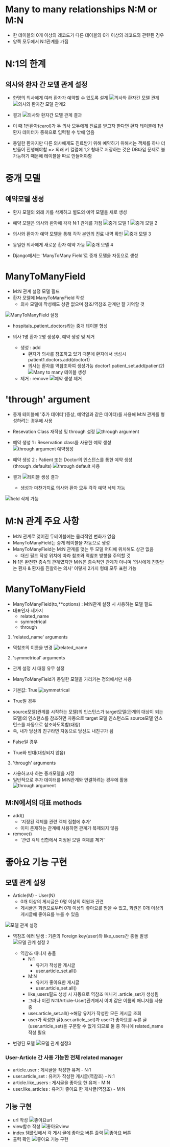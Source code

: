 # Many to many relationships N:M or M:N
* 한 테이블의 0개 이상의 레코드가 다른 테이블의 0개 이상의 레코드와 관련된 경우
* 양쪽 모두에서 N:1관계를 가짐
# N:1의 한계
## 의사와 환자 간 모델 관계 설정
* 한명의 의사에게 여러 환자가 예약할 수 있도록 설계
![의사와 환자간 모델 관계](<../이미지/240408/의사와 환자간 모델 관계.PNG>)
![의사와 환자간 모델 관계2](<../이미지/240408/의사와 환자간 모델 관계2.PNG>)
* 결과
![의사와 환자간 모델 관계 결과](<../이미지/240408/의사와 환자간 모델 관계 테이블 생성.PNG>)

* 이 때 1번환자(carol)가 두 의사 모두에게 진료를 받고자 한다면 환자 테이블에 1번 환자 데이터가 중복으로 입력될 수 밖에 없음
* 동일한 환자지만 다른 의사에게도 진료받기 위해 예약하기 위해서는 객체를 하나 더 만들어 진행해야함 => 외래 키 컬럼에 1,2 형태로 저장하는 것은 DB타입 문제로 불가능하기 때문에 테이블을 따로 만들어야함

# 중개 모델
## 예약모델 생성
* 환자 모델의 외래 키를 삭제하고 별도의 예약 모델을 새로 생성
* 예약 모델은 의사와 환자에 각각 N:1 관계를 가짐
![중개 모델 1](../%EC%9D%B4%EB%AF%B8%EC%A7%80/240408/%EC%A4%91%EA%B0%9C%EB%AA%A8%EB%8D%B81.PNG)
![중개 모델 2](../%EC%9D%B4%EB%AF%B8%EC%A7%80/240408/%EC%A4%91%EA%B0%9C%EB%AA%A8%EB%8D%B82.PNG)

* 의사와 환자가 예약 모델을 통해 각각 본인의 진료 내역 확인
![중개 모델 3](../%EC%9D%B4%EB%AF%B8%EC%A7%80/240408/%EC%A4%91%EA%B0%9C%EB%AA%A8%EB%8D%B83.PNG)
* 동일한 의사에게 새로운 환자 예약 가능
![중개 모델 4](../%EC%9D%B4%EB%AF%B8%EC%A7%80/240408/%EC%A4%91%EA%B0%9C%EB%AA%A8%EB%8D%B84.PNG)

* Django에서는 'ManyToMany Field'로 중개 모델을 자동으로 생성

# ManyToManyField
* M:N 관계 설정 모델 필드
* 환자 모델에 ManyToManyField 작성
    - 의사 모델에 작성해도 상관 없으며 참조/역참조 관계만 잘 기억할 것
    
![ManyToManyField 설정](../%EC%9D%B4%EB%AF%B8%EC%A7%80/240408/ManyToManyField.PNG)

* hospitals_patient_doctors라는 중개 테이블 형성

* 의사 1명 환자 2명 생성후, 예약 생성 및 제거
    * 생성 : add
        * 환자가 의사를 참조하고 있기 때문에 환자에서 생성시 patient1.doctors.add(doctor1)
        * 의사는 환자를 역참조하여 생성가능
        doctor1.patient_set.add(patient2)
        ![Many to many 테이블 생성](<../이미지/240408/MNtable 형성.PNG>)
    * 제거 : remove
![예약 생성 제거](<../이미지/240408/ManyToManyField 생성 제거.PNG>)

# 'through' argument
* 중개 테이블에 '추가 데이터'(증상, 예약일과 같은 데이터)를 사용해 M:N 관계를 형성하려는 경우에 사용
* Resevation Class 재작성 및 through 설정
![through argument](<../이미지/240408/through argument.PNG>)

* 예약 생성 1 : Reservation class를 사용한 예약 생성
![through argument 예약생성](<../이미지/240408/through argument 생성1.PNG>)

* 예약 생성 2 : Patient 또는 Doctor의 인스턴스를 통한 예약 생성(through_defaults)
![through default 사용](<../이미지/240408/through default.PNG>)

* 결과
![테이블 생성 결과](<../이미지/240408/through 결과.PNG>)
    * 생성과 마찬가지로 의사와 환자 모두 각각 예약 삭제 가능

![field 삭제 가능](<../이미지/240408/ManyToManyField 특징.PNG>)

# M:N 관계 주요 사항
* M:N 관계로 맺어진 두테이블에는 물리적인 변화가 없음
* ManyToManyField는 중개 테이블을 자동으로 생성
* ManyToManyField는 M:N 관계를 맺는 두 모델 어디에 위치해도 상관 없음
    - 대신 필드 작성 위치에 따라 참조와 역참조 방향을 주의할 것
* N:1은 완전한 종속의 관계였지만 M:N은 종속적인 관계가 아니며 '의사에게 진찰받는 환자 & 환자를 진찰하는 의사' 이렇게 2가지 형태 모두 표현 가능

# ManyToManyField
* ManyToManyField(to,**options) : M:N관계 설정 시 사용하는 모델 필드
* 대표인자 세가지
    * related_name
    * symmetrical
    * through

1. 'related_name' arguments
* 역참조의 이름을 변경
![related_name](<../이미지/240408/related name.PNG>)

2. 'symmetrical' arguments
* 관계 설정 시 대칭 유무 설정
* ManyToManyField가 동일한 모델을 가리키는 정의에서만 사용
* 기본값: True
![symmetrical](<../이미지/240408/symmetrical argument.PNG>)

* True일 경우
- source모델(관계를 시작하는 모델)의 인스턴스가 target모델(관계의 대상이 되는 모델)의 인스턴스를 참조하면 자동으로 target 모델 인스턴스도 source모델 인스턴스를 자동으로 참조하도록함(대칭)
- 즉, 내가 당신의 친구라면 자동으로 당신도 내친구가 됨

* False일 경우
- True와 반대(대칭되지 않음)

3. 'through' arguments
* 사용하고자 하는 중개모델을 지정
* 일반적으로 추가 데이터를 M:N관계와 연결하려는 경우에 활용
![through argument](<../이미지/240408/through argu.PNG>)

## M:N에서의 대표 methods
* add()
    - '지정된 객체를 관련 객체 집합에 추가'
    - 이미 존재하는 관계에 사용하면 관계가 복제되지 않음
* remove()
    * '관련 객체 집합에서 지정된 모델 객체를 제거'

# 좋아요 기능 구현
## 모델 관계 설정
* Article(M) - User(N)
    * 0개 이상의 게시글은 0명 이상의 회원과 관련
    * 게시글은 회원으로부터 0개 이상의 좋아요를 받을 수 있고, 회원은 0개 이상의 게시글에 좋아요를 누를 수 있음

![모델 관계 설정](<../이미지/240408/모델 관계 설정.PNG>)

* 역참조 에러 발생 : 기존의 Foreign key(user)와 like_users간 충돌 발생
![모델 관계 설정 2](<../이미지/240408/모델 관계 설정2.PNG>)
    * 역참조 매니저 충돌
        * N:1
            * 유저가 작성한 게시글
            * user.article_set.all()
        * M:N
            * 유저가 좋아요한 게시글
            * user.article_set.all()
        * like_users필드 생성 시 자동으로 역참조 매니저 .article_set가 생성됨
        * 그러나 이전 N:1(Article-User)관계에서 이미 같은 이름의 매니저를 사용 중
        - user.article_set.all()->해당 유저가 작성한 모든 게시글 조회
        - user가 작성한 글(user.article_set)과 user가 좋아요를 누른 글(user.article_set)을 구분할 수 없게 되므로 둘 중 하나에 related_name 작성 필요

* 변경된 모델
![모델 관계 설정3](<../이미지/240408/모델 관계 설정3.PNG>)
    
### User-Article 간 사용 가능한 전체 related manager
* article.user : 게시글을 작성한 유저 - N:1
* user.article_set : 유저가 작성한 게시글(역참조) - N:1
* article.like_users : 게시글을 좋아요 한 유저 - M:N
* user.like_articles : 유저가 좋아요 한 게시글(역참조) - M:N

## 기능 구현
* url 작성
![좋아요url](<../이미지/240408/좋아요 url.PNG>)
* view함수 작성
![좋아요view](<../이미지/240408/좋아요 view.PNG>)
* index 템플릿에서 각 게시 글에 좋아요 버튼 출력
![좋아요 버튼](<../이미지/240408/좋아요 버튼.PNG>)
* 출력 확인
![좋아요 기능 구현](<../이미지/240408/좋아요 기능 구현 확인.PNG>)
